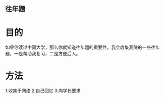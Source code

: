 ## 往年题
# 目的
  如果你读过中国大学，那么你就知道往年题的重要性。我会收集我院的一些往年题，一是帮助我复习，二是方便后人。

# 方法
  1.收集于网络
  2.自己回忆
  3.向学长要求
